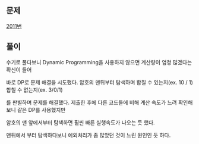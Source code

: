 ## 문제
[2011번](https://www.acmicpc.net/problem/2011)

## 풀이
수기로 풀다보니 Dynamic Programming을 사용하지 않으면 계산량이 엄청 많겠다는 확신이 들어 

바로 DP로 문제 해결을 시도했다. 압호의 맨뒤부터 탐색하며 합칠 수 있는지(ex. 10 / 1) 합칠 수 없는지(ex. 3/0/1) 

를 판별하며 문제를 해결했다. 제출한 후에 다른 코드들에 비해 계산 속도가 느려 확인해보니 같은 DP를 사용했지만 

암호의 맨 앞에서부터 탐색하면 훨씬 빠른 실행속도가 나오는 듯 했다. 

맨뒤에서 부터 탐색하다보니 예외처리가 좀 많았던 것이 느린 원인인 듯 하다. 